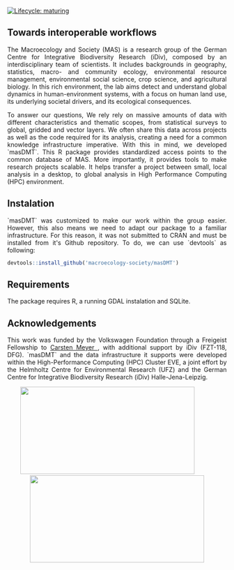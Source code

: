 <!-- badges: start -->
[![Lifecycle: maturing](https://img.shields.io/badge/lifecycle-maturing-blue.svg)](https://www.tidyverse.org/lifecycle/#maturing)
<!-- badges: end -->

## Towards interoperable workflows
<p align="justify">
The Macroecology and Society (MAS) is a research group of the German Centre for Integrative Biodiversity Research (iDiv), composed by an interdisciplinary team of scientists. It includes backgrounds in geography, statistics, macro- and community ecology, environmental resource management, environmental social science, crop science, and agricultural biology. In this rich environment, the lab aims detect and understand global dynamics in human-environment systems, with a focus on human land use, its underlying societal drivers, and its ecological consequences. 
</p>
<p align="justify">
To answer our questions, We rely rely on massive amounts of data with different characteristics and thematic scopes, from statistical surveys to global, gridded and vector layers. We often share this data across projects as well as the code required for its analysis, creating a need for a common knowledge infrastructure imperative. With this in mind, we developed `masDMT`. This R package provides standardized access points to the common database of MAS. More importantly, it provides tools to make research projects scalable. It helps transfer a project between small, local analysis in a desktop, to global analysis in High Performance Computing (HPC) environment.
</p>

## Instalation
<p align="justify">
`masDMT` was customized to make our work within the group easier. However, this also means we need to adapt our package to a familiar infrastructure. For this reason, it was not submitted to CRAN and must be installed from it's Github repository. To do, we can use `devtools` as following:
</p>

```r
devtools::install_github('macroecology-society/masDMT')
```

## Requirements
The package requires R, a running GDAL instalation and SQLite.

## Acknowledgements
<p align="justify">
This work was funded by the Volkswagen Foundation through a Freigeist Fellowship to <a href="https://orcid.org/0000-0003-3927-5856">Carsten Meyer <i class="fab fa-orcid"></i></a>, with additional support by iDiv (FZT-118, DFG). `masDMT` and the data infrastructure it supports were developed within the High-Performance Computing (HPC) Cluster EVE, a joint effort by the Helmholtz Centre for Environmental Research (UFZ) and the German Centre for Integrative Biodiversity Research (iDiv) Halle-Jena-Leipzig.
</p>

<p align="center">
<a href="https://www.idiv.de/en/groups_and_people/core_groups/macroecosocial.html"><img src="idiv_promo.png" width="400" height="200"/></a>&nbsp;&nbsp;&nbsp;&nbsp;&nbsp;&nbsp;&nbsp;&nbsp;&nbsp;&nbsp;&nbsp;<a href="https://www.volkswagenstiftung.de/en/funding/our-funding-portfolio-at-a-glance/freigeist-fellowships"><img src="wg_3.jpg" width="400" height="200"/></a>
</p>
